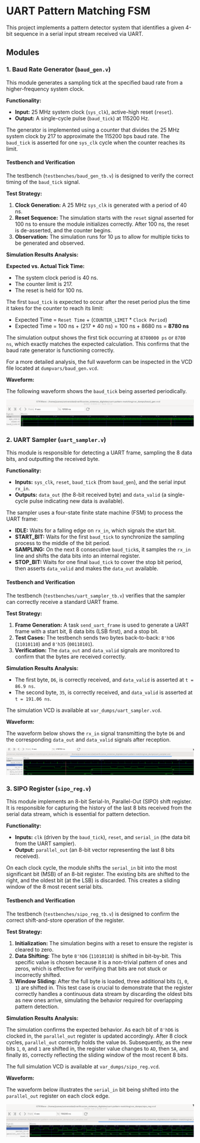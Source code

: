 # UART Pattern Matching FSM

This project implements a pattern detector system that identifies a given 4-bit sequence in a serial input stream received via UART.

## Modules

### 1. Baud Rate Generator (`baud_gen.v`)

This module generates a sampling tick at the specified baud rate from a higher-frequency system clock.

**Functionality:**
- **Input:** 25 MHz system clock (`sys_clk`), active-high reset (`reset`).
- **Output:** A single-cycle pulse (`baud_tick`) at 115200 Hz.

The generator is implemented using a counter that divides the 25 MHz system clock by 217 to approximate the 115200 bps baud rate. The `baud_tick` is asserted for one `sys_clk` cycle when the counter reaches its limit.

#### Testbench and Verification

The testbench (`testbenches/baud_gen_tb.v`) is designed to verify the correct timing of the `baud_tick` signal.

**Test Strategy:**
1.  **Clock Generation:** A 25 MHz `sys_clk` is generated with a period of 40 ns.
2.  **Reset Sequence:** The simulation starts with the `reset` signal asserted for 100 ns to ensure the module initializes correctly. After 100 ns, the reset is de-asserted, and the counter begins.
3.  **Observation:** The simulation runs for 10 µs to allow for multiple ticks to be generated and observed.

**Simulation Results Analysis:**


**Expected vs. Actual Tick Time:**
- The system clock period is 40 ns.
- The counter limit is 217.
- The reset is held for 100 ns.

The first `baud_tick` is expected to occur after the reset period plus the time it takes for the counter to reach its limit:
- Expected Time = `Reset Time` + (`COUNTER_LIMIT` * `Clock Period`)
- Expected Time = 100 ns + (217 * 40 ns) = 100 ns + 8680 ns = **8780 ns**

The simulation output shows the first tick occurring at `8780000 ps` or `8780 ns`, which exactly matches the expected calculation. This confirms that the baud rate generator is functioning correctly.

For a more detailed analysis, the full waveform can be inspected in the VCD file located at `dumpvars/baud_gen.vcd`.

**Waveform:**

The following waveform shows the `baud_tick` being asserted periodically.

![Baud Gen Waveform](images/baud_gen.png)

### 2. UART Sampler (`uart_sampler.v`)

This module is responsible for detecting a UART frame, sampling the 8 data bits, and outputting the received byte.

**Functionality:**
- **Inputs:** `sys_clk`, `reset`, `baud_tick` (from `baud_gen`), and the serial input `rx_in`.
- **Outputs:** `data_out` (the 8-bit received byte) and `data_valid` (a single-cycle pulse indicating new data is available).

The sampler uses a four-state finite state machine (FSM) to process the UART frame:
-   **IDLE:** Waits for a falling edge on `rx_in`, which signals the start bit.
-   **START_BIT:** Waits for the first `baud_tick` to synchronize the sampling process to the middle of the bit period.
-   **SAMPLING:** On the next 8 consecutive `baud_tick`s, it samples the `rx_in` line and shifts the data bits into an internal register.
-   **STOP_BIT:** Waits for one final `baud_tick` to cover the stop bit period, then asserts `data_valid` and makes the `data_out` available.

#### Testbench and Verification

The testbench (`testbenches/uart_sampler_tb.v`) verifies that the sampler can correctly receive a standard UART frame.

**Test Strategy:**
1.  **Frame Generation:** A task `send_uart_frame` is used to generate a UART frame with a start bit, 8 data bits (LSB first), and a stop bit.
2.  **Test Cases:** The testbench sends two bytes back-to-back: `8'hD6` (`11010110`) and `8'h35` (`00110101`).
3.  **Verification:** The `data_out` and `data_valid` signals are monitored to confirm that the bytes are received correctly.

**Simulation Results Analysis:**

- The first byte, `D6`, is correctly received, and `data_valid` is asserted at `t = 86.9 ns`.
- The second byte, `35`, is correctly received, and `data_valid` is asserted at `t = 191.06 ns`.

The simulation VCD is available at `var_dumps/uart_sampler.vcd`.

**Waveform:**

The waveform below shows the `rx_in` signal transmitting the byte `D6` and the corresponding `data_out` and `data_valid` signals after reception.

![UART Sampler Waveform](images/uart_sampler.png)

### 3. SIPO Register (`sipo_reg.v`)

This module implements an 8-bit Serial-In, Parallel-Out (SIPO) shift register. It is responsible for capturing the history of the last 8 bits received from the serial data stream, which is essential for pattern detection.

**Functionality:**
- **Inputs:** `clk` (driven by the `baud_tick`), `reset`, and `serial_in` (the data bit from the UART sampler).
- **Output:** `parallel_out` (an 8-bit vector representing the last 8 bits received).

On each clock cycle, the module shifts the `serial_in` bit into the most significant bit (MSB) of an 8-bit register. The existing bits are shifted to the right, and the oldest bit (at the LSB) is discarded. This creates a sliding window of the 8 most recent serial bits.

#### Testbench and Verification

The testbench (`testbenches/sipo_reg_tb.v`) is designed to confirm the correct shift-and-store operation of the register.

**Test Strategy:**
1.  **Initialization:** The simulation begins with a reset to ensure the register is cleared to zero.
2.  **Data Shifting:** The byte `8'hD6` (`11010110`) is shifted in bit-by-bit. This specific value is chosen because it is a non-trivial pattern of ones and zeros, which is effective for verifying that bits are not stuck or incorrectly shifted.
3.  **Window Sliding:** After the full byte is loaded, three additional bits (`1`, `0`, `1`) are shifted in. This test case is crucial to demonstrate that the register correctly handles a continuous data stream by discarding the oldest bits as new ones arrive, simulating the behavior required for overlapping pattern detection.

**Simulation Results Analysis:**

The simulation confirms the expected behavior. As each bit of `8'hD6` is clocked in, the `parallel_out` register is updated accordingly. After 8 clock cycles, `parallel_out` correctly holds the value `D6`. Subsequently, as the new bits `1`, `0`, and `1` are shifted in, the register value changes to `AD`, then `5A`, and finally `B5`, correctly reflecting the sliding window of the most recent 8 bits.

The full simulation VCD is available at `var_dumps/sipo_reg.vcd`.

**Waveform:**

The waveform below illustrates the `serial_in` bit being shifted into the `parallel_out` register on each clock edge.

![SIPO Register Waveform](images/sipo_reg.png)
